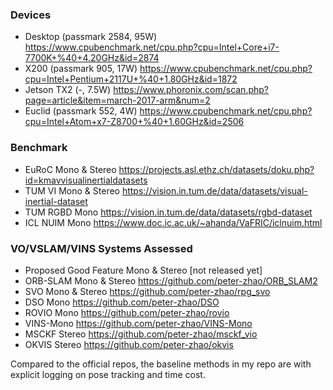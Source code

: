 ### Devices
- Desktop (passmark 2584, 95W) https://www.cpubenchmark.net/cpu.php?cpu=Intel+Core+i7-7700K+%40+4.20GHz&id=2874
- X200 (passmark 905, 17W) https://www.cpubenchmark.net/cpu.php?cpu=Intel+Pentium+2117U+%40+1.80GHz&id=1872
- Jetson TX2 (-, 7.5W) https://www.phoronix.com/scan.php?page=article&item=march-2017-arm&num=2
- Euclid (passmark 552, 4W) https://www.cpubenchmark.net/cpu.php?cpu=Intel+Atom+x7-Z8700+%40+1.60GHz&id=2506

### Benchmark
- EuRoC Mono & Stereo https://projects.asl.ethz.ch/datasets/doku.php?id=kmavvisualinertialdatasets
- TUM VI Mono & Stereo https://vision.in.tum.de/data/datasets/visual-inertial-dataset
- TUM RGBD Mono https://vision.in.tum.de/data/datasets/rgbd-dataset
- ICL NUIM Mono https://www.doc.ic.ac.uk/~ahanda/VaFRIC/iclnuim.html

### VO/VSLAM/VINS Systems Assessed
- Proposed Good Feature Mono & Stereo [not released yet]
- ORB-SLAM Mono & Stereo https://github.com/peter-zhao/ORB_SLAM2
- SVO Mono & Stereo https://github.com/peter-zhao/rpg_svo
- DSO Mono https://github.com/peter-zhao/DSO
- ROVIO Mono https://github.com/peter-zhao/rovio
- VINS-Mono https://github.com/peter-zhao/VINS-Mono
- MSCKF Stereo https://github.com/peter-zhao/msckf_vio
- OKVIS Stereo https://github.com/peter-zhao/okvis


Compared to the official repos, the baseline methods in my repo are with explicit logging on pose tracking and time cost.
